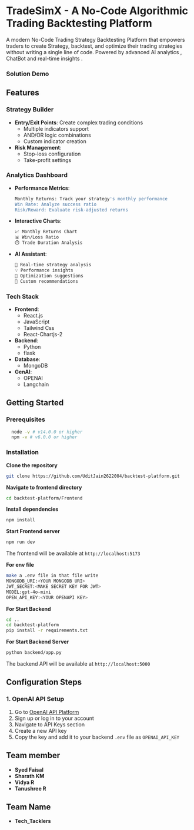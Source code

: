 # TradeSimX - A No-Code Algorithmic Trading Backtesting Platform 
 A modern No-Code Trading Strategy Backtesting Platform that empowers traders to create Strategy, backtest, and optimize their trading strategies without writing a single line of code. 
 Powered by advanced AI analytics , ChatBot and real-time insights .


### Solution Demo

## Features

### Strategy Builder
- **Entry/Exit Points**: Create complex trading conditions
  - Multiple indicators support
  - AND/OR logic combinations
  - Custom indicator creation
- **Risk Management**:
  - Stop-loss configuration
  - Take-profit settings

### Analytics Dashboard
- **Performance Metrics**:
  ```bash
  Monthly Returns: Track your strategy's monthly performance
  Win Rate: Analyze success ratio
  Risk/Reward: Evaluate risk-adjusted returns
  ```

- **Interactive Charts**:
  ```bash
  📈 Monthly Returns Chart
  📊 Win/Loss Ratio
  ⏱️ Trade Duration Analysis
  ```

- **AI Assistant**:
  ```bash
  🤖 Real-time strategy analysis
  💡 Performance insights
  🔄 Optimization suggestions
  📝 Custom recommendations
  ```

### Tech Stack
- **Frontend**: 
  - React.js
  - JavaScript
  - Tailwind Css
  - React-Chartjs-2
- **Backend**:
  - Python
  - flask
- **Database**:
  - MongoDB
- **GenAI**:
  - OPENAI
  - Langchain
    


## Getting Started

### Prerequisites
```bash
  node -v # v14.0.0 or higher
  npm -v # v6.0.0 or higher
  ```

### Installation
 **Clone the repository**
```bash
git clone https://github.com/UditJain2622004/backtest-platform.git
  ```
 **Navigate to frontend directory**
```bash
cd backtest-platform/Frontend
  ```
**Install dependencies**
```bash
npm install
  ```
**Start Frontend server**
```bash
npm run dev
  ```
The frontend will be available at `http://localhost:5173`

**For env file**
```bash
make a .env file in that file write
MONGODB_URI:<YOUR MONGODB URI>
JWT_SECRET:<MAKE SECRET KEY FOR JWT>
MODEL:gpt-4o-mini
OPEN_API_KEY:<YOUR OPENAPI KEY>
  ```

**For Start Backend**
```bash
cd ..
cd backtest-platform
pip install -r requirements.txt
  ```
**For Start Backend Server**
```bash
python backend/app.py
  ```
The backend API will be available at `http://localhost:5000`
## Configuration Steps

### 1. OpenAI API Setup

1. Go to [OpenAI API Platform](https://platform.openai.com/)
2. Sign up or log in to your account
3. Navigate to API Keys section
4. Create a new API key
5. Copy the key and add it to your backend `.env` file as `OPENAI_API_KEY`

## Team member
- **Syed Faisal**
- **Sharath KM**
- **Vidya R**
- **Tanushree R** 
## Team Name
- **Tech_Tacklers**



